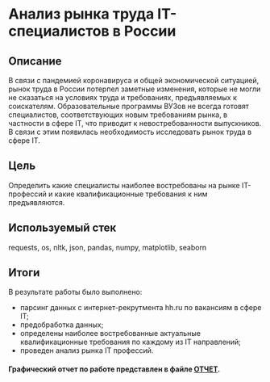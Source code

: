 # Анализ рынка труда IT-специалистов в России

## Описание
В связи с пандемией коронавируса и общей экономической ситуацией, рынок труда в России потерпел заметные изменения, которые не могли не сказаться на условиях труда и требованиях, предъявляемых к соискателям. Образовательные программы ВУЗов не всегда готовят специалистов, соответствующих новым требованиям рынка, в частности в сфере  IT, что приводит к невостребованности выпускников. В связи с этим появилась необходимость исследовать рынок труда в сфере IT.

## Цель
Определить какие специалисты наиболее востребованы на рынке IT-профессий и какие квалификационные требования к ним предъявляются. 

## Используемый стек
requests, os, nltk, json, pandas, numpy, matplotlib, seaborn

## Итоги
В результате работы было выполнено:
- парсинг данных с интернет-рекрутмента hh.ru по вакансиям в сфере IT;
- предобработка данных;
- определены наиболее востребованные актуальные квалификационные требования по каждому из IT направлений;
- проведен анализ рынка IT профессий.

#### Графический отчет по работе представлен в файле <a href = "https://github.com/ArtemV0ronin/analysis_of_the_IT_vacancies_market/blob/main/ОТЧЕТ.pdf">ОТЧЕТ</a>.
